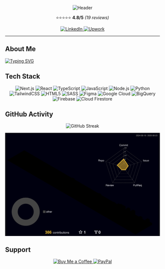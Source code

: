 <div align="center">
  <img src="https://capsule-render.vercel.app/api?type=waving&color=gradient&customColorList=6,11,20&height=180&section=header&text=Working%20on%20LLM%20agents&fontSize=42&fontColor=fff&animation=twinkling" alt="Header" />
  
  <p align="center">
    ⭐⭐⭐⭐⭐ <strong>4.8/5</strong> <em>(19 reviews)</em>
  </p>
  
  <p>
    <a href="https://linkedin.com/in/brandonagil">
      <img src="https://img.shields.io/badge/LinkedIn-0077B5.svg?style=for-the-badge&logo=linkedin&logoColor=white" alt="LinkedIn" />
    </a>
    <a href="https://upwork.com/freelancers/brandonagil">
      <img src="https://img.shields.io/badge/Upwork-6FDA44.svg?style=for-the-badge&logo=upwork&logoColor=white" alt="Upwork" />
    </a>
  </p>
</div>

---

## About Me

[![Typing SVG](https://readme-typing-svg.herokuapp.com?font=Fira+Code&size=18&duration=3000&pause=1000&color=58A6FF&width=800&lines=I'm+a+developer+specializing+in+Large+Language+Model+agents;and+Retrieval-Augmented+Generation+systems)](https://git.io/typing-svg)

## Tech Stack
<p align="center">
  <img src="https://img.shields.io/badge/Next.js-000000.svg?style=for-the-badge&logo=next.js&logoColor=white" alt="Next.js" />
  <img src="https://img.shields.io/badge/React-20232a.svg?style=for-the-badge&logo=react&logoColor=61DAFB" alt="React" />
  <img src="https://img.shields.io/badge/TypeScript-007ACC.svg?style=for-the-badge&logo=typescript&logoColor=white" alt="TypeScript" />
  <img src="https://img.shields.io/badge/JavaScript-323330.svg?style=for-the-badge&logo=javascript&logoColor=F7DF1E" alt="JavaScript" />
  <img src="https://img.shields.io/badge/Node.js-6DA55F.svg?style=for-the-badge&logo=node.js&logoColor=white" alt="Node.js" />
  <img src="https://img.shields.io/badge/Python-3670A0.svg?style=for-the-badge&logo=python&logoColor=ffdd54" alt="Python" />
  <img src="https://img.shields.io/badge/TailwindCSS-38B2AC.svg?style=for-the-badge&logo=tailwind-css&logoColor=white" alt="TailwindCSS" />
  <img src="https://img.shields.io/badge/HTML5-E34F26.svg?style=for-the-badge&logo=html5&logoColor=white" alt="HTML5" />
  <img src="https://img.shields.io/badge/SASS-CC6699.svg?style=for-the-badge&logo=sass&logoColor=white" alt="SASS" />
  <img src="https://img.shields.io/badge/Figma-F24E1E.svg?style=for-the-badge&logo=figma&logoColor=white" alt="Figma" />
  <img src="https://img.shields.io/badge/Google%20Cloud-4285F4.svg?style=for-the-badge&logo=google-cloud&logoColor=white" alt="Google Cloud" />
  <img src="https://img.shields.io/badge/BigQuery-4285F4.svg?style=for-the-badge&logo=google-cloud&logoColor=white" alt="BigQuery" />
  <img src="https://img.shields.io/badge/Firebase-FFCA28.svg?style=for-the-badge&logo=firebase&logoColor=000" alt="Firebase" />
  <img src="https://img.shields.io/badge/Cloud%20Firestore-FFCA28.svg?style=for-the-badge&logo=firebase&logoColor=000" alt="Cloud Firestore" />
</p>

## GitHub Activity

<div align="center">
  <img src="https://github-readme-streak-stats.herokuapp.com/?user=Brandonagil&theme=tokyonight&hide_border=true" alt="GitHub Streak" />
</div>

![](./profile-3d-contrib/profile-night-rainbow.svg)

## Support
<p align="center">
  <a href="https://buymeacoffee.com/brandonagil">
    <img src="https://img.shields.io/badge/Buy%20Me%20a%20Coffee-ffdd00?style=for-the-badge&logo=buy-me-a-coffee&logoColor=000" alt="Buy Me a Coffee" />
  </a>
  <a href="https://paypal.me/brandonagil">
    <img src="https://img.shields.io/badge/PayPal-00457C?style=for-the-badge&logo=paypal&logoColor=white" alt="PayPal" />
  </a>
</p>
